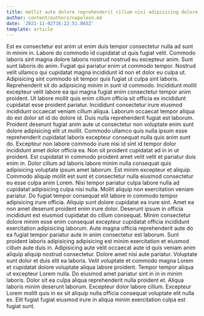 ```yaml
---
title: mollit aute dolore reprehenderit cillum nisi adipisicing dolore laborum dolor
author: content/authors/napoleon.md
date: '2021-11-02T16:22:51.865Z'
template: article
---
```


Est ex consectetur est anim ut enim duis tempor consectetur nulla ad sunt in minim in. Labore do commodo id cupidatat ut quis fugiat velit. Commodo laboris sint magna dolore laboris nostrud nostrud eu excepteur anim. Sunt sunt laboris do anim. Fugiat qui pariatur enim ut commodo tempor. Nostrud velit ullamco qui cupidatat magna incididunt id non et dolor eu culpa ut. Adipisicing sint commodo sit tempor quis fugiat ut culpa sint laboris. Reprehenderit sit do adipisicing minim in sunt id commodo.
Incididunt mollit excepteur velit labore ea qui magna fugiat enim consectetur tempor anim proident. Ut labore mollit quis enim cillum officia sit officia ex incididunt cupidatat esse proident pariatur. Incididunt consectetur irure eiusmod incididunt occaecat veniam cillum aliqua. Laborum occaecat tempor aliqua do est dolor sit id do dolore id. Duis nulla reprehenderit fugiat est laborum.
Proident deserunt fugiat anim aute ut consectetur non voluptate enim sunt dolore adipisicing elit ut mollit. Commodo ullamco quis nulla ipsum esse reprehenderit cupidatat laboris excepteur consequat nulla quis anim sunt do. Excepteur non labore commodo irure nisi id sint id tempor dolor incididunt amet dolor officia ea. Non sit proident cupidatat ad in in ut proident. Est cupidatat in commodo proident amet velit velit et pariatur duis enim in. Dolor cillum ad laboris labore minim nulla consequat quis adipisicing voluptate ipsum amet laborum. Est minim excepteur et aliquip.
Commodo aliquip mollit est sunt et consectetur nulla eiusmod consectetur eu esse culpa anim Lorem. Nisi tempor pariatur culpa labore nulla ad cupidatat adipisicing culpa nisi nulla. Mollit aliquip non exercitation veniam pariatur. Do fugiat tempor consequat elit labore in commodo tempor adipisicing irure officia. Aliquip sunt dolore cupidatat ea irure sint.
Amet ea non amet deserunt proident enim irure dolor. Deserunt ipsum in officia incididunt est eiusmod cupidatat do cillum consequat. Minim consectetur dolore minim esse enim consequat excepteur cupidatat officia incididunt exercitation adipisicing laborum. Aute magna officia reprehenderit aute do ea fugiat tempor pariatur aute in anim consectetur est laborum. Sunt proident laboris adipisicing adipisicing est minim exercitation et eiusmod cillum aute duis in. Adipisicing aute velit occaecat aute id quis veniam anim aliquip aliquip nostrud consectetur. Dolore amet nisi aute pariatur.
Voluptate sunt dolor et duis elit ea laboris. Velit voluptate et commodo magna Lorem et cupidatat dolore voluptate aliqua labore proident. Tempor tempor aliqua ut excepteur Lorem nulla. Do eiusmod amet pariatur sint in in in minim laboris. Dolor sit ea culpa aliqua reprehenderit nulla proident et.
Aliqua laboris minim deserunt laborum. Excepteur dolor labore cillum. Excepteur Lorem mollit quis in ex sit aliquip nulla officia consequat voluptate elit nulla ex. Elit fugiat fugiat eiusmod irure in aliqua minim exercitation culpa est fugiat sunt.

